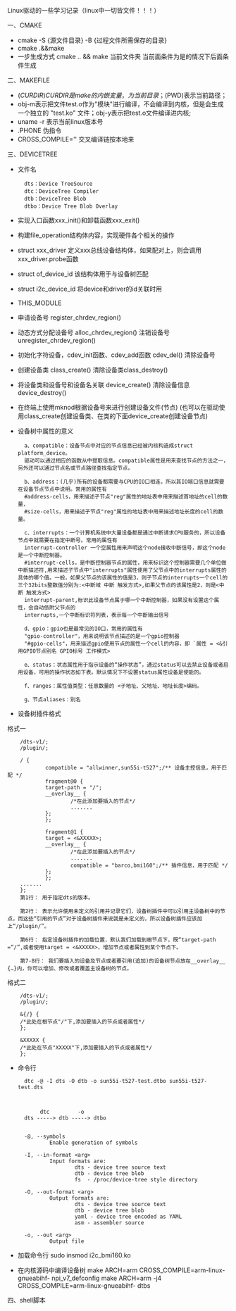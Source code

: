 Linux驱动的一些学习记录（linux中一切皆文件！！！）

一、CMAKE
- cmake -S {源文件目录} -B {过程文件所需保存的目录}
- cmake .&&make
- 一步生成方式
        cmake ..          &&                                make
        当前文件夹  当前面条件为是的情况下后面条件生成


二、MAKEFILE
- $(CURDIR)CURDIR是make的内嵌变量，为当前目录；$(PWD)表示当前路径；
- obj-m表示把文件test.o作为"模块"进行编译，不会编译到内核，但是会生成一个独立的 "test.ko" 文件；obj-y表示把test.o文件编译进内核;
- uname -r  表示当前linux版本号
- .PHONE  伪指令
- CROSS_COMPILE=''  交叉编译链按本地来


三、DEVICETREE
- 文件名

        dts：Device TreeSource
        dtc：DeviceTree Compiler
        dtb：DeviceTree Blob
        dtbo：Device Tree Blob Overlay

- 实现入口函数xxx_init()和卸载函数xxx_exit()
- 构建file_operation结构体内容，实现硬件各个相关的操作
- struct xxx_driver  定义xxx总线设备结构体，如果配对上，则会调用xxx_driver.probe函数
- struct of_device_id  该结构体用于与设备树匹配
- struct i2c_device_id  将device和driver的id关联时用
- THIS_MODULE
- 申请设备号 register_chrdev_region()
- 动态方式分配设备号 alloc_chrdev_region()  注销设备号 unregister_chrdev_region()
- 初始化字符设备，cdev_init函数、cdev_add函数  cdev_del()  清除设备号
- 创建设备类 class_create()  清除设备类class_destroy()
- 将设备类和设备号和设备名关联 device_create()  清除设备信息  device_destroy()

- 在终端上使用mknod根据设备号来进行创建设备文件(节点)
(也可以在驱动使用class_create创建设备类、在类的下面device_create创建设备节点)

- 设备树中属性的意义

        a、compatible：设备节点中对应的节点信息已经被内核构造成struct platform_device。
        驱动可以通过相应的函数从中提取信息。compatible属性是用来查找节点的方法之一，另外还可以通过节点名或节点路径查找指定节点。

        b、address：(几乎)所有的设备都需要与CPU的IO口相连，所以其IO端口信息就需要在设备节点节点中说明。常用的属性有
        #address-cells，用来描述子节点"reg"属性的地址表中用来描述首地址的cell的数量，
        #size-cells，用来描述子节点"reg"属性的地址表中用来描述地址长度的cell的数量。

        c、interrupts：一个计算机系统中大量设备都是通过中断请求CPU服务的，所以设备节点中就需要在指定中断号。常用的属性有
        interrupt-controller 一个空属性用来声明这个node接收中断信号，即这个node是一个中断控制器。
        #interrupt-cells，是中断控制器节点的属性，用来标识这个控制器需要几个单位做中断描述符,用来描述子节点中"interrupts"属性使用了父节点中的interrupts属性的具体的哪个值。一般，如果父节点的该属性的值是3，则子节点的interrupts一个cell的三个32bits整数值分别为:<中断域 中断 触发方式>,如果父节点的该属性是2，则是<中断 触发方式>
        interrupt-parent,标识此设备节点属于哪一个中断控制器，如果没有设置这个属性，会自动依附父节点的
        interrupts,一个中断标识符列表，表示每一个中断输出信号

        d、gpio：gpio也是最常见的IO口，常用的属性有
        "gpio-controller"，用来说明该节点描述的是一个gpio控制器
        "#gpio-cells"，用来描述gpio使用节点的属性一个cell的内容，即 `属性 = <&引用GPIO节点别名 GPIO标号 工作模式>

        e、status：状态属性用于指示设备的“操作状态”，通过status可以去禁止设备或者启用设备，可用的操作状态如下表。默认情况下不设置status属性设备是使能的。

        f、ranges：属性值类型：任意数量的 <子地址、父地址、地址长度>编码。

        g、节点aliases：别名
- 设备树插件格式

 格式一

        /dts-v1/;
        /plugin/;

        / {
                compatible = "allwinner,sun55i-t527";/** 设备主控信息，用于匹配 */
                fragment@0 {
                target-path = "/";
                __overlay__ {
                        /*在此添加要插入的节点*/
                        .......
                };
                };

                fragment@1 {
                target = <&XXXXX>;
                __overlay__ {
                        /*在此添加要插入的节点*/
                        .......
                        compatible = "barco,bmi160";/** 插件信息，用于匹配 */
                };
                };
        .......
        };
        第1行： 用于指定dts的版本。

        第2行： 表示允许使用未定义的引用并记录它们，设备树插件中可以引用主设备树中的节点，而这些“引用的节点”对于设备树插件来说就是未定义的，所以设备树插件应该加上“/plugin/”。

        第6行： 指定设备树插件的加载位置，默认我们加载到根节点下，既“target-path =“/”,或者使用target = <&XXXXX>，增加节点或者属性到某个节点下。

        第7-8行： 我们要插入的设备及节点或者要引用(追加)的设备树节点放在__overlay__ {…}内，你可以增加、修改或者覆盖主设备树的节点。

 格式二

        /dts-v1/;
        /plugin/;

        &{/} {
        /*此处在根节点"/"下,添加要插入的节点或者属性*/
        };

        &XXXXX {
        /*此处在节点"XXXXX"下,添加要插入的节点或者属性*/
        };

- 命令行

        dtc -@ -I dts -O dtb -o sun55i-t527-test.dtbo sun55i-t527-test.dts


    
             dtc         -o
        dts -----> dtb -----> dtbo


        -@, --symbols
                Enable generation of symbols

        -I, --in-format <arg>
                Input formats are:
                        dts - device tree source text
                        dtb - device tree blob
                        fs  - /proc/device-tree style directory

        -O, --out-format <arg>
                Output formats are:
                        dts - device tree source text
                        dtb - device tree blob
                        yaml - device tree encoded as YAML
                        asm - assembler source

        -o, --out <arg>
                Output file

- 加载命令行
        sudo insmod i2c_bmi160.ko

- 在内核源码中编译设备树
        make ARCH=arm CROSS_COMPILE=arm-linux-gnueabihf- npi_v7_defconfig
        make ARCH=arm -j4 CROSS_COMPILE=arm-linux-gnueabihf- dtbs

四、shell脚本
